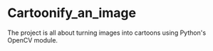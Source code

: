 # Cartoonify_an_image

 The project is all about turning images into cartoons using Python's OpenCV module.
